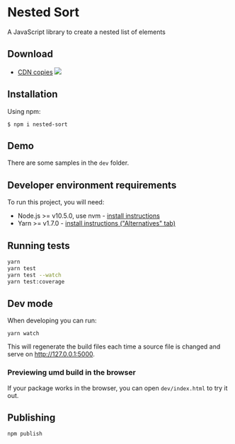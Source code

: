 # Nested Sort

A JavaScript library to create a nested list of elements

## Download

 * [CDN copies](https://www.jsdelivr.com/package/npm/nested-sort) [![](https://data.jsdelivr.com/v1/package/npm/nested-sort/badge)](https://www.jsdelivr.com/package/npm/nested-sort)


## Installation

Using npm:
```shell
$ npm i nested-sort
```

## Demo

There are some samples in the `dev` folder.

## Developer environment requirements

To run this project, you will need:

- Node.js >= v10.5.0, use nvm - [install instructions](https://github.com/creationix/nvm#install-script)
- Yarn >= v1.7.0 - [install instructions ("Alternatives" tab)](https://yarnpkg.com/en/docs/install#alternatives-rc)

## Running tests

```sh
yarn
yarn test
yarn test --watch
yarn test:coverage
```

## Dev mode

When developing you can run:

```
yarn watch
```

This will regenerate the build files each time a source file is changed and serve on http://127.0.0.1:5000.

### Previewing umd build in the browser

If your package works in the browser, you can open `dev/index.html` to try it out.

## Publishing

```sh
npm publish
```
